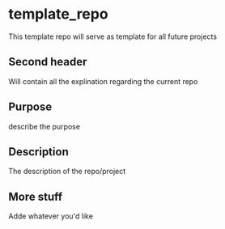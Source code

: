 # template_repo
This template repo will serve as template for all future projects

## Second header
Will contain all the explination regarding the current repo

## Purpose
describe the purpose

## Description
The description of the repo/project

## More stuff
Adde whatever you'd like


